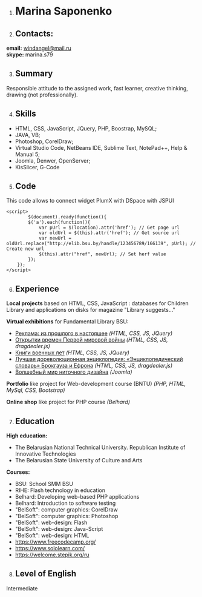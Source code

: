 1. # Marina Saponenko

2. ## Contacts:
**email:** windangel@mail.ru  
**skype:** marina.s79

3. ## Summary
Responsible attitude to the assigned work, fast learner, creative thinking, drawing (not professionally).

4. ## Skills
+ HTML, CSS, JavaScript, JQuery, PHP, Boostrap, MySQL; 
+ JAVA,  VB;
+ Photoshop, CorelDraw; 
+ Virtual Studio Code, NetBeans IDE,  Sublime Text, NotePad++, Help & Manual 5;
+ Joomla, Denwer, OpenServer;
+ KisSlicer, G-Code

5. ## Code
This code allows to connect widget PlumX with DSpace with JSPUI
```
<script>
        $(document).ready(function(){        
        $('a').each(function(){ 
            var pUrl = $(location).attr('href'); // Get page url
            var oldUrl = $(this).attr('href'); // Get source url            
            var newUrl = oldUrl.replace("http://elib.bsu.by/handle/123456789/166139", pUrl); // Create new url
            $(this).attr("href", newUrl); // Set herf value
        });
    });
</script>
```
6. ## Experience
**Local projects** based on HTML, CSS, JavaScript : databases for Children Library and applications on disks for magazine "Library suggests..."

**Virtual exhibitions** for Fundamental Library BSU:

+ [Реклама: из прошлого в настоящее](https://library.bsu.by/index.php/reklama-iz-proshlogo-v-nastoyashchee/) *(HTML, CSS, JS, JQuery)*
+ [Открытки времен Первой мировой войны](https://library.bsu.by/index.php/wwo/) *(HTML, CSS, JS, dragdealer.js)*
+ [Книги военных лет](https://library.bsu.by/index.php/warsbooks) *(HTML, CSS, JS, JQuery)*
+ [Лучшая дореволюционная энциклопедия: «Энциклопедический словарь» Брокгауза и Ефрона](https://library.bsu.by/index.php/brokhaus-about) *(HTML, CSS, JS, dragdealer.js)*
+ [Волшебный мир ниточного дизайна](https://library.bsu.by/index.php/main-nitka) *(Joomla)*

**Portfolio** like project for Web-development course (BNTU) *(PHP, HTML, MySql, CSS, Bootstrap)*

**Online shop** like project for PHP course *(Belhard)* 

7. ## Education
**High education:** 
+ The Belarusian National Technical University. Republican Institute of Innovative Technologies 
+ The Belarusian State University of Culture and Arts  

**Courses:**
- BSU: School SMM BSU
- RIHE: Flash technology in education
- Belhard: Developing web-based PHP applications
- Belhard: Introduction to software testing
- "BelSoft": computer graphics: CorelDraw
- "BelSoft": computer graphics: Photoshop
- "BelSoft": web-design: Flash
- "BelSoft": web-design: Java-Script
- "BelSoft": web-design: HTML
- https://www.freecodecamp.org/
- https://www.sololearn.com/
- https://welcome.stepik.org/ru

8. ## Level of English
Intermediate 

